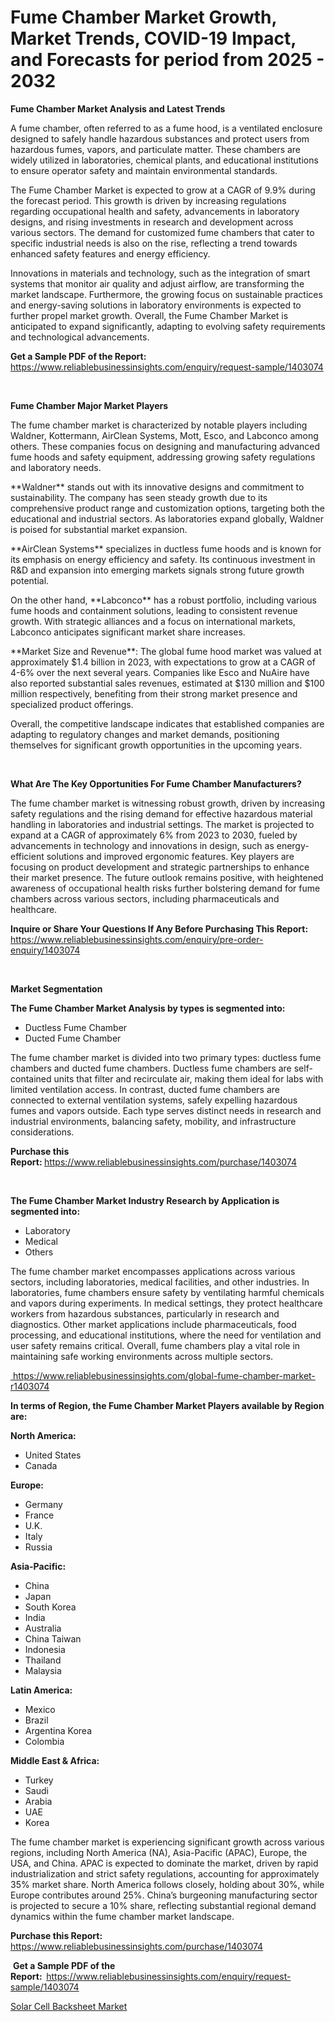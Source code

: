 <p><h1>Fume Chamber Market Growth, Market Trends, COVID-19 Impact, and Forecasts for period from 2025 - 2032</h1></p><p><strong>Fume Chamber Market Analysis and Latest Trends</strong></p>
<p><p>A fume chamber, often referred to as a fume hood, is a ventilated enclosure designed to safely handle hazardous substances and protect users from hazardous fumes, vapors, and particulate matter. These chambers are widely utilized in laboratories, chemical plants, and educational institutions to ensure operator safety and maintain environmental standards.</p><p>The Fume Chamber Market is expected to grow at a CAGR of 9.9% during the forecast period. This growth is driven by increasing regulations regarding occupational health and safety, advancements in laboratory designs, and rising investments in research and development across various sectors. The demand for customized fume chambers that cater to specific industrial needs is also on the rise, reflecting a trend towards enhanced safety features and energy efficiency.</p><p>Innovations in materials and technology, such as the integration of smart systems that monitor air quality and adjust airflow, are transforming the market landscape. Furthermore, the growing focus on sustainable practices and energy-saving solutions in laboratory environments is expected to further propel market growth. Overall, the Fume Chamber Market is anticipated to expand significantly, adapting to evolving safety requirements and technological advancements.</p></p>
<p><strong>Get a Sample PDF of the Report:&nbsp;</strong> <a href="https://www.reliablebusinessinsights.com/enquiry/request-sample/1403074?utm_campaign=2306&utm_medium=2&utm_source=Github&utm_content=ia&utm_term=28032025&utm_id=fume-chamber">https://www.reliablebusinessinsights.com/enquiry/request-sample/1403074</a></p>
<p>&nbsp;</p>
<p><strong>Fume Chamber Major Market Players</strong></p>
<p><p>The fume chamber market is characterized by notable players including Waldner, Kottermann, AirClean Systems, Mott, Esco, and Labconco among others. These companies focus on designing and manufacturing advanced fume hoods and safety equipment, addressing growing safety regulations and laboratory needs.</p><p>**Waldner** stands out with its innovative designs and commitment to sustainability. The company has seen steady growth due to its comprehensive product range and customization options, targeting both the educational and industrial sectors. As laboratories expand globally, Waldner is poised for substantial market expansion.</p><p>**AirClean Systems** specializes in ductless fume hoods and is known for its emphasis on energy efficiency and safety. Its continuous investment in R&D and expansion into emerging markets signals strong future growth potential. </p><p>On the other hand, **Labconco** has a robust portfolio, including various fume hoods and containment solutions, leading to consistent revenue growth. With strategic alliances and a focus on international markets, Labconco anticipates significant market share increases.</p><p>**Market Size and Revenue**: The global fume hood market was valued at approximately $1.4 billion in 2023, with expectations to grow at a CAGR of 4-6% over the next several years. Companies like Esco and NuAire have also reported substantial sales revenues, estimated at $130 million and $100 million respectively, benefiting from their strong market presence and specialized product offerings.</p><p>Overall, the competitive landscape indicates that established companies are adapting to regulatory changes and market demands, positioning themselves for significant growth opportunities in the upcoming years.</p></p>
<p>&nbsp;</p>
<p><strong>What Are The Key Opportunities For Fume Chamber Manufacturers?</strong></p>
<p><p>The fume chamber market is witnessing robust growth, driven by increasing safety regulations and the rising demand for effective hazardous material handling in laboratories and industrial settings. The market is projected to expand at a CAGR of approximately 6% from 2023 to 2030, fueled by advancements in technology and innovations in design, such as energy-efficient solutions and improved ergonomic features. Key players are focusing on product development and strategic partnerships to enhance their market presence. The future outlook remains positive, with heightened awareness of occupational health risks further bolstering demand for fume chambers across various sectors, including pharmaceuticals and healthcare.</p></p>
<p><strong>Inquire or Share Your Questions If Any Before Purchasing This Report:</strong> <a href="https://www.reliablebusinessinsights.com/enquiry/pre-order-enquiry/1403074?utm_campaign=2306&utm_medium=2&utm_source=Github&utm_content=ia&utm_term=28032025&utm_id=fume-chamber">https://www.reliablebusinessinsights.com/enquiry/pre-order-enquiry/1403074</a></p>
<p>&nbsp;</p>
<p><strong>Market Segmentation</strong></p>
<p><strong>The Fume Chamber Market Analysis by types is segmented into:</strong></p>
<p><ul><li>Ductless Fume Chamber</li><li>Ducted Fume Chamber</li></ul></p>
<p><p>The fume chamber market is divided into two primary types: ductless fume chambers and ducted fume chambers. Ductless fume chambers are self-contained units that filter and recirculate air, making them ideal for labs with limited ventilation access. In contrast, ducted fume chambers are connected to external ventilation systems, safely expelling hazardous fumes and vapors outside. Each type serves distinct needs in research and industrial environments, balancing safety, mobility, and infrastructure considerations.</p></p>
<p><strong>Purchase this Report:&nbsp;</strong><a href="https://www.reliablebusinessinsights.com/purchase/1403074?utm_campaign=2306&utm_medium=2&utm_source=Github&utm_content=ia&utm_term=28032025&utm_id=fume-chamber">https://www.reliablebusinessinsights.com/purchase/1403074</a></p>
<p>&nbsp;</p>
<p><strong>The Fume Chamber Market Industry Research by Application is segmented into:</strong></p>
<p><ul><li>Laboratory</li><li>Medical</li><li>Others</li></ul></p>
<p><p>The fume chamber market encompasses applications across various sectors, including laboratories, medical facilities, and other industries. In laboratories, fume chambers ensure safety by ventilating harmful chemicals and vapors during experiments. In medical settings, they protect healthcare workers from hazardous substances, particularly in research and diagnostics. Other market applications include pharmaceuticals, food processing, and educational institutions, where the need for ventilation and user safety remains critical. Overall, fume chambers play a vital role in maintaining safe working environments across multiple sectors.</p></p>
<p><a href="https://www.reliablebusinessinsights.com/global-fume-chamber-market-r1403074?utm_campaign=2306&utm_medium=2&utm_source=Github&utm_content=ia&utm_term=28032025&utm_id=fume-chamber">&nbsp;https://www.reliablebusinessinsights.com/global-fume-chamber-market-r1403074</a></p>
<p><strong>In terms of Region, the Fume Chamber Market Players available by Region are:</strong></p>
<p>
    <p> <strong> North America: </strong>
        <ul>
            <li>United States</li>
            <li>Canada</li>
        </ul>
        </p> 
    <p> <strong> Europe: </strong>
        <ul>
            <li>Germany</li>
            <li>France</li>
            <li>U.K.</li>
            <li>Italy</li>
            <li>Russia</li>
        </ul>
        </p> 
    <p> <strong> Asia-Pacific: </strong>
        <ul>
            <li>China</li>
            <li>Japan</li>
            <li>South Korea</li>
            <li>India</li>
            <li>Australia</li>
            <li>China Taiwan</li>
            <li>Indonesia</li>
            <li>Thailand</li>
            <li>Malaysia</li>
        </ul>
        </p> 
    <p> <strong> Latin America: </strong>
        <ul>
            <li>Mexico</li>
            <li>Brazil</li>
            <li>Argentina Korea</li>
            <li>Colombia</li>
        </ul>
        </p> 
    <p> <strong> Middle East & Africa: </strong>
        <ul>
            <li>Turkey</li>
            <li>Saudi</li>
            <li>Arabia</li>
            <li>UAE</li>
            <li>Korea</li>
        </ul>
    </p>
    </p>
<p><p>The fume chamber market is experiencing significant growth across various regions, including North America (NA), Asia-Pacific (APAC), Europe, the USA, and China. APAC is expected to dominate the market, driven by rapid industrialization and strict safety regulations, accounting for approximately 35% market share. North America follows closely, holding about 30%, while Europe contributes around 25%. China’s burgeoning manufacturing sector is projected to secure a 10% share, reflecting substantial regional demand dynamics within the fume chamber market landscape.</p></p>
<p><strong>Purchase this Report: </strong><a href="https://www.reliablebusinessinsights.com/purchase/1403074?utm_campaign=2306&utm_medium=2&utm_source=Github&utm_content=ia&utm_term=28032025&utm_id=fume-chamber">https://www.reliablebusinessinsights.com/purchase/1403074</a></p>
<p>&nbsp;<strong>Get a Sample PDF of the Report:&nbsp;&nbsp;</strong><a href="https://www.reliablebusinessinsights.com/enquiry/request-sample/1403074?utm_campaign=2306&utm_medium=2&utm_source=Github&utm_content=ia&utm_term=28032025&utm_id=fume-chamber">https://www.reliablebusinessinsights.com/enquiry/request-sample/1403074</a></p>
<p><strong></strong></p>
<p><p><a href="https://github.com/comasnickie/Market-Research-Report-List-1/blob/main/solar-cell-backsheet-market.md?utm_campaign=2306&utm_medium=2&utm_source=Github&utm_content=ia&utm_term=28032025&utm_id=fume-chamber">Solar Cell Backsheet Market</a></p></p>